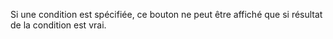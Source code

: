 Si une condition est spécifiée, ce bouton ne peut être affiché que si résultat de la condition est vrai.